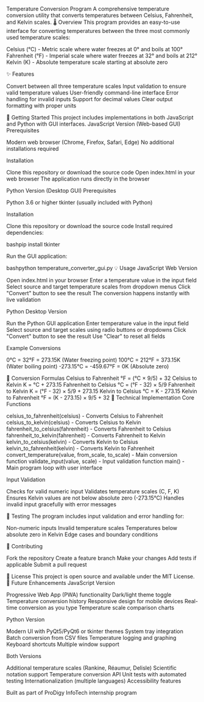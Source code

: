 Temperature Conversion Program
A comprehensive temperature conversion utility that converts temperatures between Celsius, Fahrenheit, and Kelvin scales.
🌡️ Overview
This program provides an easy-to-use interface for converting temperatures between the three most commonly used temperature scales:

Celsius (°C) - Metric scale where water freezes at 0° and boils at 100°
Fahrenheit (°F) - Imperial scale where water freezes at 32° and boils at 212°
Kelvin (K) - Absolute temperature scale starting at absolute zero

✨ Features

Convert between all three temperature scales
Input validation to ensure valid temperature values
User-friendly command-line interface
Error handling for invalid inputs
Support for decimal values
Clear output formatting with proper units

🚀 Getting Started
This project includes implementations in both JavaScript and Python with GUI interfaces.
JavaScript Version (Web-based GUI)
Prerequisites

Modern web browser (Chrome, Firefox, Safari, Edge)
No additional installations required

Installation

Clone this repository or download the source code
Open index.html in your web browser
The application runs directly in the browser

Python Version (Desktop GUI)
Prerequisites

Python 3.6 or higher
tkinter (usually included with Python)

Installation

Clone this repository or download the source code
Install required dependencies:

bashpip install tkinter

Run the GUI application:

bashpython temperature_converter_gui.py
💡 Usage
JavaScript Web Version

Open index.html in your browser
Enter a temperature value in the input field
Select source and target temperature scales from dropdown menus
Click "Convert" button to see the result
The conversion happens instantly with live validation

Python Desktop Version

Run the Python GUI application
Enter temperature value in the input field
Select source and target scales using radio buttons or dropdowns
Click "Convert" button to see the result
Use "Clear" to reset all fields

Example Conversions

0°C = 32°F = 273.15K (Water freezing point)
100°C = 212°F = 373.15K (Water boiling point)
-273.15°C = -459.67°F = 0K (Absolute zero)

🧮 Conversion Formulas
Celsius to Fahrenheit
°F = (°C × 9/5) + 32
Celsius to Kelvin
K = °C + 273.15
Fahrenheit to Celsius
°C = (°F - 32) × 5/9
Fahrenheit to Kelvin
K = (°F - 32) × 5/9 + 273.15
Kelvin to Celsius
°C = K - 273.15
Kelvin to Fahrenheit
°F = (K - 273.15) × 9/5 + 32
🔧 Technical Implementation
Core Functions

celsius_to_fahrenheit(celsius) - Converts Celsius to Fahrenheit
celsius_to_kelvin(celsius) - Converts Celsius to Kelvin
fahrenheit_to_celsius(fahrenheit) - Converts Fahrenheit to Celsius
fahrenheit_to_kelvin(fahrenheit) - Converts Fahrenheit to Kelvin
kelvin_to_celsius(kelvin) - Converts Kelvin to Celsius
kelvin_to_fahrenheit(kelvin) - Converts Kelvin to Fahrenheit
convert_temperature(value, from_scale, to_scale) - Main conversion function
validate_input(value, scale) - Input validation function
main() - Main program loop with user interface

Input Validation

Checks for valid numeric input
Validates temperature scales (C, F, K)
Ensures Kelvin values are not below absolute zero (-273.15°C)
Handles invalid input gracefully with error messages

🧪 Testing
The program includes input validation and error handling for:

Non-numeric inputs
Invalid temperature scales
Temperatures below absolute zero in Kelvin
Edge cases and boundary conditions

🤝 Contributing

Fork the repository
Create a feature branch
Make your changes
Add tests if applicable
Submit a pull request

📄 License
This project is open source and available under the MIT License.
🎯 Future Enhancements
JavaScript Version

Progressive Web App (PWA) functionality
Dark/light theme toggle
Temperature conversion history
Responsive design for mobile devices
Real-time conversion as you type
Temperature scale comparison charts

Python Version

Modern UI with PyQt5/PyQt6 or tkinter themes
System tray integration
Batch conversion from CSV files
Temperature logging and graphing
Keyboard shortcuts
Multiple window support

Both Versions

Additional temperature scales (Rankine, Réaumur, Delisle)
Scientific notation support
Temperature conversion API
Unit tests with automated testing
Internationalization (multiple languages)
Accessibility features

Built as part of ProDigy InfoTech internship program
